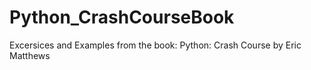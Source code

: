 # Python_CrashCourseBook
Excersices and Examples from the book: Python: Crash Course by Eric Matthews
